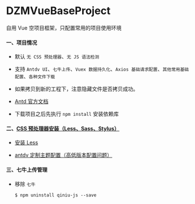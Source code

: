# DZMVueBaseProject

自用 Vue 空项目框架，只配置常用的项目使用环境

#### 一、项目情况

* 默认 `无 CSS 预处理器`、`无 JS 语法检测`

* 支持 `Antdv UI`、`七牛上传`、`Vuex 数据持久化`、`Axios 基础请求配置`、`其他常用基础配置`、`各种文件下载`

* 如果拷贝到新的工程下，注意隐藏文件是否拷贝成功。

* [Antd 官方文档](https://www.antdv.com/docs/vue/introduce-cn/)

* 下载项目之后先执行 `npm install` 安装依赖库

#### 二、[CSS 预处理器安装（Less、Sass、Stylus）](https://blog.csdn.net/zz00008888/article/details/118525946)

* [安装 Less](https://blog.csdn.net/zz00008888/article/details/118516000)

* [antdv 定制主题配置（高低版本配置问题）](https://blog.csdn.net/zz00008888/article/details/118494079)

#### 三、七牛上传管理

* 移除 `七牛`

  ```
  $ npm uninstall qiniu-js --save
  ```

